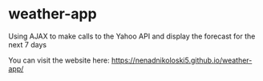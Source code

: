 # weather-app
Using AJAX to make calls to the Yahoo API and display the forecast for the next 7 days

You can visit the website here: https://nenadnikoloski5.github.io/weather-app/
